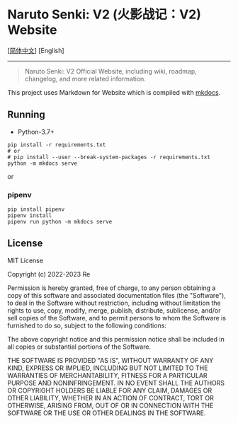 Naruto Senki: V2 (火影战记：V2) Website
==============================

[[简体中文](README.md)] [English]

---

> Naruto Senki: V2 Official Website, including wiki, roadmap, changelog,
> and more related information.

This project uses Markdown for Website which is compiled with [mkdocs](https://www.mkdocs.org).

## Running

* Python-3.7+

```
pip install -r requirements.txt
# or
# pip install --user --break-system-packages -r requirements.txt
python -m mkdocs serve
```

or

### pipenv

```
pip install pipenv
pipenv install
pipenv run python -m mkdocs serve
```

## License

MIT License

Copyright (c) 2022-2023 Re

Permission is hereby granted, free of charge, to any person obtaining a copy
of this software and associated documentation files (the "Software"), to deal
in the Software without restriction, including without limitation the rights
to use, copy, modify, merge, publish, distribute, sublicense, and/or sell
copies of the Software, and to permit persons to whom the Software is
furnished to do so, subject to the following conditions:

The above copyright notice and this permission notice shall be included in all
copies or substantial portions of the Software.

THE SOFTWARE IS PROVIDED "AS IS", WITHOUT WARRANTY OF ANY KIND, EXPRESS OR
IMPLIED, INCLUDING BUT NOT LIMITED TO THE WARRANTIES OF MERCHANTABILITY,
FITNESS FOR A PARTICULAR PURPOSE AND NONINFRINGEMENT. IN NO EVENT SHALL THE
AUTHORS OR COPYRIGHT HOLDERS BE LIABLE FOR ANY CLAIM, DAMAGES OR OTHER
LIABILITY, WHETHER IN AN ACTION OF CONTRACT, TORT OR OTHERWISE, ARISING FROM,
OUT OF OR IN CONNECTION WITH THE SOFTWARE OR THE USE OR OTHER DEALINGS IN THE
SOFTWARE.
